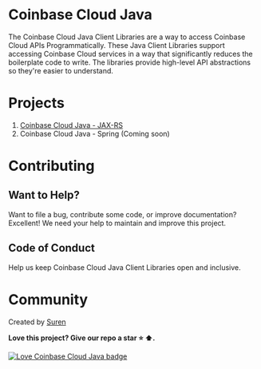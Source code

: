 # Coinbase Cloud Java
The Coinbase Cloud Java Client Libraries are a way to access Coinbase Cloud APIs Programmatically. These Java Client Libraries support accessing Coinbase Cloud services in a way that significantly reduces the boilerplate code to write. The libraries provide high-level API abstractions so they're easier to understand.

# Projects
1. [Coinbase Cloud Java - JAX-RS](https://github.com/ksurendra/coinbase-cloud-java/tree/main/coinbase-cloud-java-jaxrs)
2. Coinbase Cloud Java - Spring (Coming soon)

# Contributing

## Want to Help?

Want to file a bug, contribute some code, or improve documentation? Excellent! We need your help to maintain and improve this project.

## Code of Conduct

Help us keep Coinbase Cloud Java Client Libraries open and inclusive.

# Community

Created by [Suren](https://www.surenk.com)

**Love this project? Give our repo a star :star: :arrow_up:.**

[![Love Coinbase Cloud Java badge](https://img.shields.io/badge/Coinbase%20Cloud%20Java-love-informational)](https://github.com/ksurendra/coinbase-cloud-java)